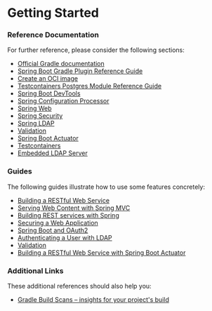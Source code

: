# Getting Started

### Reference Documentation
For further reference, please consider the following sections:

* [Official Gradle documentation](https://docs.gradle.org)
* [Spring Boot Gradle Plugin Reference Guide](https://docs.spring.io/spring-boot/docs/2.6.5/gradle-plugin/reference/html/)
* [Create an OCI image](https://docs.spring.io/spring-boot/docs/2.6.5/gradle-plugin/reference/html/#build-image)
* [Testcontainers Postgres Module Reference Guide](https://www.testcontainers.org/modules/databases/postgres/)
* [Spring Boot DevTools](https://docs.spring.io/spring-boot/docs/2.6.5/reference/htmlsingle/#using-boot-devtools)
* [Spring Configuration Processor](https://docs.spring.io/spring-boot/docs/2.6.5/reference/htmlsingle/#configuration-metadata-annotation-processor)
* [Spring Web](https://docs.spring.io/spring-boot/docs/2.6.5/reference/htmlsingle/#boot-features-developing-web-applications)
* [Spring Security](https://docs.spring.io/spring-boot/docs/2.6.5/reference/htmlsingle/#boot-features-security)
* [Spring LDAP](https://docs.spring.io/spring-boot/docs/2.6.5/reference/htmlsingle/#boot-features-ldap)
* [Validation](https://docs.spring.io/spring-boot/docs/2.6.5/reference/htmlsingle/#boot-features-validation)
* [Spring Boot Actuator](https://docs.spring.io/spring-boot/docs/2.6.5/reference/htmlsingle/#production-ready)
* [Testcontainers](https://www.testcontainers.org/)
* [Embedded LDAP Server](https://docs.spring.io/spring-boot/docs/2.6.5/reference/htmlsingle/#boot-features-ldap-embedded)

### Guides
The following guides illustrate how to use some features concretely:

* [Building a RESTful Web Service](https://spring.io/guides/gs/rest-service/)
* [Serving Web Content with Spring MVC](https://spring.io/guides/gs/serving-web-content/)
* [Building REST services with Spring](https://spring.io/guides/tutorials/bookmarks/)
* [Securing a Web Application](https://spring.io/guides/gs/securing-web/)
* [Spring Boot and OAuth2](https://spring.io/guides/tutorials/spring-boot-oauth2/)
* [Authenticating a User with LDAP](https://spring.io/guides/gs/authenticating-ldap/)
* [Validation](https://spring.io/guides/gs/validating-form-input/)
* [Building a RESTful Web Service with Spring Boot Actuator](https://spring.io/guides/gs/actuator-service/)

### Additional Links
These additional references should also help you:

* [Gradle Build Scans – insights for your project's build](https://scans.gradle.com#gradle)

